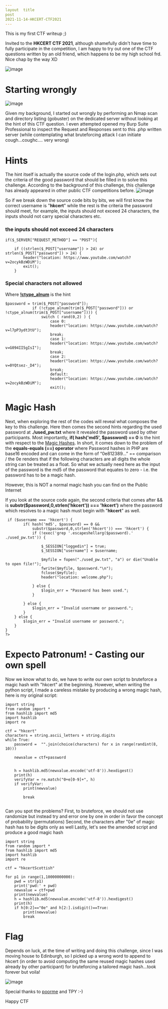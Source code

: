 ```yaml
---
layout	title
post
2021-11-14-HKCERT-CTF2021
---
```


This is my first CTF writeup ;)

Invited to the **HKCERT CTF 2021**, although shamefully didn't have time to fully participate in the competition, I am happy to try out one of the CTF questions written by an old friend, which happens to be my high school frd. Nice chap by the way XD

![image](https://user-images.githubusercontent.com/94167587/141699878-49579dcd-dd73-44b1-8596-f664d2fe7e0d.png)



# Starting wrongly

![image](https://user-images.githubusercontent.com/94167587/141700134-cc95a816-959c-44fb-a775-fa301abf658b.png)


Given my background, I started out wrongly by performing an Nmap scan and directory listing (gobuster) on the dedicated server without looking at the hint of this CTF question. I even attempted opened my Burp Suite Professional to inspect the Request and Responses sent to this .php written server (while contemplating what bruteforcing attack I can initiate cough...coughc.... very wrong) 

# Hints

The hint itself is actually the source code of the login.php, which sets out the criteria of the good password that should be filled in to solve this challenge. According to the background of this challenge, this challenge has already appeared in other public CTF competitions before. 
![image](https://user-images.githubusercontent.com/94167587/141700302-1c35acb5-7ab3-444c-9e72-97b7a259b0f0.png)


So if we break down the source code bits by bits, we will first know the correct username is "**hkcert**" while the rest is the criteria the password should meet, for example, the inputs should not exceed 24 characters, the inputs should not carry special characters etc. 

### the inputs should not exceed 24 characters
```
if($_SERVER["REQUEST_METHOD"] == "POST"){

    if ((strlen($_POST["username"]) > 24) or strlen($_POST["password"]) > 24) {
        header("location: https://www.youtube.com/watch?v=2ocykBzWDiM");
        exit();
    }
```

### Special characters not allowed 
Where [**!ctype_alnum**](https://www.php.net/manual/en/function.ctype-alnum.php) is the hint 
```
$password = trim($_POST["password"]);
            if (!ctype_alnum(trim($_POST["password"])) or !ctype_alnum(trim($_POST["username"]))) {
                switch ( rand(0,2) ) {
                    case 0:
                    header("location: https://www.youtube.com/watch?v=l7pP3ydt3tU");
                    break;
                    case 1:
                    header("location: https://www.youtube.com/watch?v=G094II5gIsI");
                    break;
                    case 2:
                    header("location: https://www.youtube.com/watch?v=0YQtsez-_D4");
                    break;
                    default:
                    header("location: https://www.youtube.com/watch?v=2ocykBzWDiM");
                    exit();
```
# Magic Hash
Next, when exploring the rest of the codes will reveal what composes the key to this challenge.
Here then comes the second hints regarding the used password at **./used_pw.txt** where it revealed the password used by other participants. 
Most importantly,  **if( hash('md5', $password) == 0** is the hint with respect to the [Magic Hashes](https://www.whitehatsec.com/blog/magic-hashes/). In short, it comes down to the problem of the **equals-equals (==) operator** where Password hashes in PHP are base16 encoded and can come in the form of “0e812389…”  == comparison / the 0e renders that if the following characters are all digits the whole string can be treated as a float. So what we actually need here as the input of the password is the md5 of the password that equates to zero - i.e. the password has to be a magic hash.

However, this is NOT a normal magic hash you can find on the Public Internet

If you look at the source code again, the second criteria that comes after && is **substr($password,0,strlen('hkcert')) === 'hkcert')** where the password which resolves to a magic hash must begin with "**hkcert**" as well.
```
 if ($username === 'hkcert') {
        if( hash('md5', $password) == 0 &&
            substr($password,0,strlen('hkcert')) === 'hkcert') {
            if (!exec('grep '.escapeshellarg($password).' ./used_pw.txt')) {

                $_SESSION["loggedin"] = true;
                $_SESSION["username"] = $username;

                $myfile = fopen("./used_pw.txt", "a") or die("Unable to open file!");
                fwrite($myfile, $password."\n");
                fclose($myfile);
                header("location: welcome.php");

            } else {
                $login_err = "Password has been used.";
            }

        } else {
            $login_err = "Invalid username or password.";
        }
    } else {
        $login_err = "Invalid username or password.";
    }
}
?>
```
# Expecto Patronum! - Casting our own spell
Now we know what to do, we have to write our own script to bruteforce a magic hash with "hkcert" at the beginning. 
However, when writing the python script, I made a careless mistake by producing a wrong magic hash, here is my original script:

```
import string
from random import *
from hashlib import md5
import hashlib
import re

ctf = "hkcert"
characters = string.ascii_letters + string.digits
while True:
    password =  "".join(choice(characters) for x in range(randint(8, 10)))

    newvalue = ctf+password

 
    h = hashlib.md5(newvalue.encode('utf-8')).hexdigest()
    print(h)
    verifyVar = re.match("0+e[0-9]+", h)
    if verifyVar:
        print(newvalue)
    
        break
            
```
Can you spot the problems? 
First, to bruteforce, we should not use randomize but instead try and error one by one in order in favor the concept of probability (permutations)
Second, the characters after "0e" of  magic hash has to be digits only as well
Lastly, let's see the amended script and produce a good magic hash


```
import string
from random import *
from hashlib import md5
import hashlib
import re

ctf = "hkcertScottish"

for p1 in range(1,10000000000):
    pwd = str(p1)
    print('pwd:' + pwd)
    newvalue = ctf+pwd
    print(newvalue)
    h = hashlib.md5(newvalue.encode('utf-8')).hexdigest()
    print(h)
    if h[0:2]=="0e" and h[2:].isdigit()==True:
        print(newvalue)    
        break
```

# Flag
Depends on luck, at the time of writing and doing this challenge, since I was moving house to Edinburgh, so I picked up a wrong word to append to hkcert (in order to avoid computing the same reused magic hashes used already by other participant) for bruteforcing a tailored magic hash...took forever but voila!

![image](https://user-images.githubusercontent.com/94167587/141701265-18a10f2a-cc70-4313-b804-c872d267cdbc.png)

Special thanks to [poorme](https://github.com/poormemememe/poorme.github.io/blob/main/myfirstwriteup.md) and TPY :-) 

Happy CTF 
